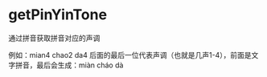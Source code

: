 # getPinYinTone
通过拼音获取拼音对应的声调

例如：mian4 chao2 da4  后面的最后一位代表声调（也就是几声1-4），前面是文字拼音，最后会生成：miàn cháo dà

